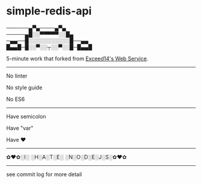 # simple-redis-api

──────▄▀▄────▄▀▄  
─────▄█░░▀▀▀▀▀░░█▄  
─▄▄──█░░░░░░░░░░░█──▄▄  
█▄▄█─█░░▀░░┬░░▀░░█─█▄▄█

5-minute work that forked from [Exceed14's Web Service](https://github.com/monthol8th/exceed-web-service).

---

No linter

No style guide

No ES6

---

Have semicolon

Have "var"

Have ❤️

---

✿♥✿░I░ ░H░A░T░E░ ░N░O░D░E░J░S░✿♥✿

---

see commit log for more detail
